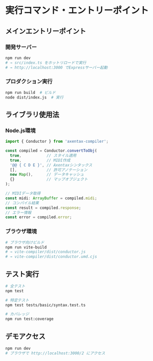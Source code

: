 # 実行コマンド・エントリーポイント

## メインエントリーポイント

### 開発サーバー
```bash
npm run dev
# → src/index.ts をホットリロードで実行
# → http://localhost:3000 でExpressサーバー起動
```

### プロダクション実行
```bash
npm run build  # ビルド
node dist/index.js  # 実行
```

## ライブラリ使用法

### Node.js環境
```typescript
import { Conductor } from 'axentax-compiler';

const compiled = Conductor.convertToObj(
  true,           // スタイル適用
  true,           // MIDI作成
  '@@ { C D E }', // Axentaxシンタックス
  [],             // 許可アノテーション
  new Map(),      // データキャッシュ
  {}              // マップオブジェクト
);

// MIDIデータ取得
const midi: ArrayBuffer = compiled.midi;
// コンパイル結果
const result = compiled.response;
// エラー情報
const error = compiled.error;
```

### ブラウザ環境
```bash
# ブラウザ向けビルド
npm run vite-build
# → vite-compiler/dist/conductor.js
# → vite-compiler/dist/conductor.umd.cjs
```

## テスト実行
```bash
# 全テスト
npm test

# 特定テスト
npm test tests/basic/syntax.test.ts

# カバレッジ
npm run test:coverage
```

## デモアクセス
```bash
npm run dev
# ブラウザで http://localhost:3000/2 にアクセス
```